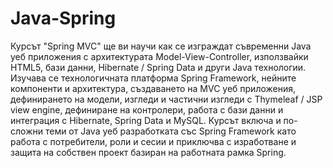 # Java-Spring

Курсът "Spring MVC" ще ви научи как се изграждат съвременни Java уеб приложения с архитектурата Model-View-Controller, използвайки HTML5, бази данни, Hibernate / Spring Data и други Java технологии. Изучава се технологичната платформа Spring Framework, нейните компоненти и архитектура, създаването на MVC уеб приложения, дефинирането на модели, изгледи и частични изгледи с Thymeleaf / JSP view engine, дефиниране на контролери, работа с бази данни и интеграция с Hibernate, Spring Data и MySQL. Курсът включа и по-сложни теми от Java уеб разработката със Spring Framework като работа с потребители, роли и сесии и приключва с изработване и защита на собствен проект базиран на работната рамка Spring.
